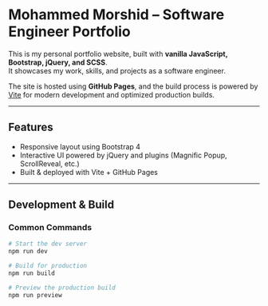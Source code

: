 # Mohammed Morshid – Software Engineer Portfolio

This is my personal portfolio website, built with **vanilla JavaScript, Bootstrap, jQuery, and SCSS**.  
It showcases my work, skills, and projects as a software engineer.  

The site is hosted using **GitHub Pages**, and the build process is powered by [Vite](https://vitejs.dev/) for modern development and optimized production builds.

---

## Features
- Responsive layout using Bootstrap 4
- Interactive UI powered by jQuery and plugins (Magnific Popup, ScrollReveal, etc.)
- Built & deployed with Vite + GitHub Pages

---

## Development & Build

### Common Commands

```bash
# Start the dev server
npm run dev

# Build for production
npm run build

# Preview the production build
npm run preview
